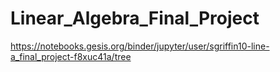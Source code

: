 # Linear_Algebra_Final_Project

https://notebooks.gesis.org/binder/jupyter/user/sgriffin10-line-a_final_project-f8xuc41a/tree
